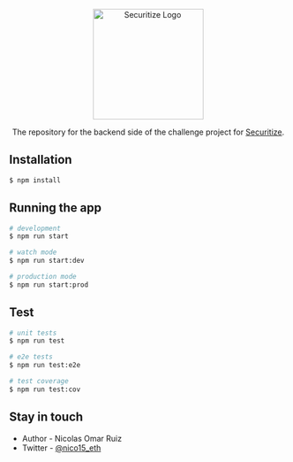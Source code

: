 <p align="center">
  <a href="http://nestjs.com/" target="blank"><img src="https://securitize.io/dist/img/securitize-logo.svg" width="200" alt="Securitize Logo" /></a>
</p>


  <p align="center">The repository for the backend side of the challenge project for <a href="https://securitize.io/" target="_blank">Securitize</a>.</p>
    <p align="center">

  <!--[![Backers on Open Collective](https://opencollective.com/nest/backers/badge.svg)](https://opencollective.com/nest#backer)
  [![Sponsors on Open Collective](https://opencollective.com/nest/sponsors/badge.svg)](https://opencollective.com/nest#sponsor)-->


## Installation

```bash
$ npm install
```

## Running the app

```bash
# development
$ npm run start

# watch mode
$ npm run start:dev

# production mode
$ npm run start:prod
```

## Test

```bash
# unit tests
$ npm run test

# e2e tests
$ npm run test:e2e

# test coverage
$ npm run test:cov
```

## Stay in touch

- Author - Nicolas Omar Ruiz
- Twitter - [@nico15_eth](https://twitter.com/nestframework)
